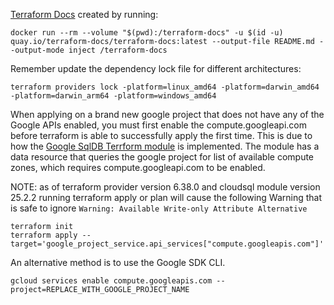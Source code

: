
[Terraform Docs](https://terraform-docs.io/) created by running:

```Shell
docker run --rm --volume "$(pwd):/terraform-docs" -u $(id -u) quay.io/terraform-docs/terraform-docs:latest --output-file README.md --output-mode inject /terraform-docs
```

Remember update the dependency lock file for different architectures:

```Shell
terraform providers lock -platform=linux_amd64 -platform=darwin_amd64 -platform=darwin_arm64 -platform=windows_amd64
```

When applying on a brand new google project that does not have any of the Google APIs enabled, you must first enable the compute.googleapi.com before terraform is able to successfully apply the first time.  This is due to how the [Google SqlDB Terrform module](https://github.com/terraform-google-modules/terraform-google-sql-db/tree/main) is implemented.  The module has a data resource that queries the google project for list of available compute zones, which requires compute.googleapi.com to be enabled.  

NOTE: as of terraform provider version 6.38.0 and cloudsql module version 25.2.2 running terraform apply or plan will cause the following Warning that is safe to ignore
`Warning: Available Write-only Attribute Alternative`

```Shell
terraform init
terraform apply --target='google_project_service.api_services["compute.googleapis.com"]'
```

An alternative method is to use the Google SDK CLI.
```Shell
gcloud services enable compute.googleapis.com --project=REPLACE_WITH_GOOGLE_PROJECT_NAME
```
